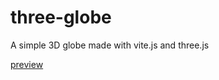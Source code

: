 # three-globe

A simple 3D globe made with vite.js and three.js

[preview](https://chicco4.github.io/three.js-globe/)
